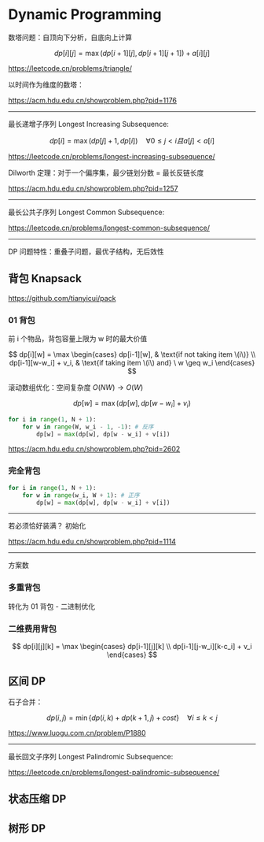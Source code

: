 # Dynamic Programming

数塔问题：自顶向下分析，自底向上计算

$$
dp[i][j] = \mathop{\max} (dp[i+1][j], dp[i+1][j+1]) + a[i][j]
$$

https://leetcode.cn/problems/triangle/

以时间作为维度的数塔：

https://acm.hdu.edu.cn/showproblem.php?pid=1176

---

最长递增子序列 Longest Increasing Subsequence:

$$
dp[i] = \mathop{\max}(dp[j] + 1, dp[i]) \quad {\forall} 0 ≤ j < i 且 a[j] < a[i]
$$

https://leetcode.cn/problems/longest-increasing-subsequence/

Dilworth 定理：对于一个偏序集，最少链划分数 = 最长反链长度

https://acm.hdu.edu.cn/showproblem.php?pid=1257

---

最长公共子序列 Longest Common Subsequence:

https://leetcode.cn/problems/longest-common-subsequence/

---

DP 问题特性：重叠子问题，最优子结构，无后效性

## 背包 Knapsack

https://github.com/tianyicui/pack

### 01 背包

前 i 个物品，背包容量上限为 w 时的最大价值

$$
dp[i][w] = \max \begin{cases}
dp[i-1][w], & \text{if not taking item \(i\)} \\
dp[i-1][w-w_i] + v_i, & \text{if taking item \(i\) and} \ w \geq w_i
\end{cases}
$$

滚动数组优化：空间复杂度 $O(N W) \rightarrow O(W)$

$$
dp[w] = \max(dp[w], dp[w−w_i]+v_i)
$$

```python
for i in range(1, N + 1):
    for w in range(W, w_i - 1, -1): # 反序
        dp[w] = max(dp[w], dp[w - w_i] + v[i])
```

https://acm.hdu.edu.cn/showproblem.php?pid=2602

### 完全背包

```python
for i in range(1, N + 1):
    for w in range(w_i, W + 1): # 正序
        dp[w] = max(dp[w], dp[w - w_i] + v[i])
```

---

若必须恰好装满？
初始化

https://acm.hdu.edu.cn/showproblem.php?pid=1114

---

方案数

### 多重背包

转化为 01 背包 - 二进制优化

### 二维费用背包

$$
dp[i][j][k] = \max \begin{cases} dp[i-1][j][k] \\ dp[i-1][j-w_i][k-c_i] + v_i \end{cases}
$$

## 区间 DP

石子合并：

$$
dp(i,j) = \min \{ dp(i,k) + dp(k+1,j) + cost \} \quad {\forall} i ≤ k < j
$$

https://www.luogu.com.cn/problem/P1880

---

最长回文子序列 Longest Palindromic Subsequence:

https://leetcode.cn/problems/longest-palindromic-subsequence/

## 状态压缩 DP

## 树形 DP
